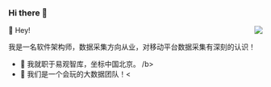 ### Hi there 👋


👻 Hey!
<img align="right" src="https://github-readme-stats.vercel.app/api?username=hhhaiai&show_icons=true&icon_color=0366d6&text_color=24292e&bg_color=ffffff&hide_title=true&count_private=true&include_all_commits=true" />

我是一名软件架构师，数据采集方向从业，对移动平台数据采集有深刻的认识！

- 🔭 我就职于易观智库，坐标中国北京。 /b>
- 🌱 我们是一个会玩的大数据团队！<

<!--
**hhhaiai/hhhaiai** is a ✨ _special_ ✨ repository because its `README.md` (this file) appears on your GitHub profile.

Here are some ideas to get you started:

- 🔭 I’m currently working on ...
- 🌱 I’m currently learning ...
- 👯 I’m looking to collaborate on ...
- 🤔 I’m looking for help with ...
- 💬 Ask me about ...
- 📫 How to reach me: ...
- 😄 Pronouns: ...
- ⚡ Fun fact: ...
-->
